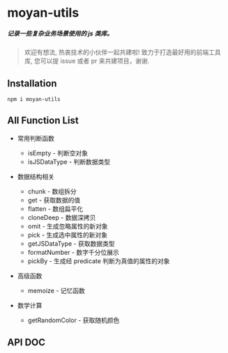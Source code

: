 # moyan-utils

##### 记录一些复杂业务场景使用的 js 类库。

> 欢迎有想法, 热衷技术的小伙伴一起共建啦! 致力于打造最好用的前端工具库, 您可以提 issue 或者 pr 来共建项目，谢谢.

## Installation

```
npm i moyan-utils
```

## All Function List

- 常用判断函数

  - isEmpty - 判断空对象
  - isJSDataType - 判断数据类型

- 数据结构相关

  - chunk - 数组拆分
  - get - 获取数据的值
  - flatten - 数组扁平化
  - cloneDeep - 数据深拷贝
  - omit - 生成忽略属性的新对象
  - pick - 生成选中属性的新对象
  - getJSDataType - 获取数据类型
  - formatNumber - 数字千分位展示
  - pickBy - 生成经 predicate 判断为真值的属性的对象

- 高级函数

  - memoize - 记忆函数

- 数学计算

  - getRandomColor - 获取随机颜色

## API DOC
